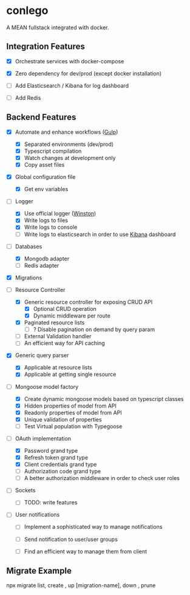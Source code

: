 # conlego
A MEAN fullstack integrated with docker.

## Integration Features

- [x] Orchestrate services with docker-compose
- [x] Zero dependency for dev/prod (except docker installation)
- [ ] Add Elasticsearch / Kibana for log dashboard
- [ ] Add Redis



## Backend Features

- [x] Automate and enhance workflows ([Gulp](https://gulpjs.com/))
  - [x] Separated environments (dev/prod)
  - [x] Typescript compilation
  - [x] Watch changes at development only
  - [x] Copy asset files

- [x] Global configuration file
  - [x] Get env variables

- [ ] Logger
  - [x] Use official logger ([Winston](https://github.com/winstonjs/winston))
  - [x] Write logs to files
  - [x] Write logs to console
  - [ ] Write logs to elasticsearch in order to use [Kibana](https://www.elastic.co/products/kibana) dashboard

- [ ] Databases
  - [x] Mongodb adapter
  - [ ] Redis adapter

- [x] Migrations

- [ ] Resource Controller
  - [x] Generic resource controller for exposing CRUD API
    - [x] Optional CRUD operation
    - [x] Dynamic middleware per route
  - [x] Paginated resource lists
    - [ ] ? Disable pagination on demand by query param
  - [ ] External Validation handler
  - [ ] An efficient way for API caching

- [x] Generic query parser
  - [x] Applicable at resource lists
  - [x] Applicable at getting single resource

- [ ] Mongoose model factory
  - [x] Create dynamic mongoose models based on typescript classes
  - [x] Hidden properties of model from API
  - [x] Readonly properties of model from API
  - [x] Unique validation of properties
  - [ ] Test Virtual population with Typegoose

- [ ] OAuth implementation
  - [x] Password grand type
  - [x] Refresh token grand type
  - [x] Client credentials grand type
  - [ ] Authorization code grand type
  - [ ] A better authorization middleware in order to check user roles

- [ ] Sockets
  - [ ] TODO: write features

- [ ] User notifications
  - [ ] Implement a sophisticated way to manage notifications
  - [ ] Send notification to user/user groups
  - [ ] Find an efficient way to manage them from client


## Migrate Example
npx migrate list, create <migration-name>, up [migration-name], down <migration-name>,  prune